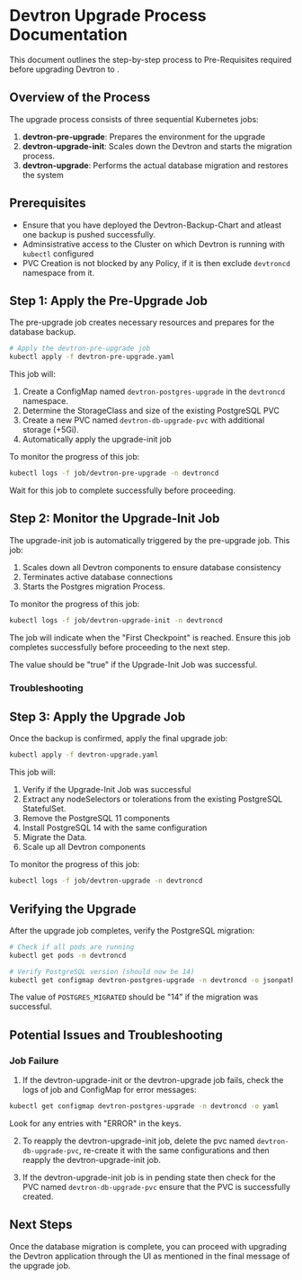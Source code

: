 # Devtron Upgrade Process Documentation

This document outlines the step-by-step process to Pre-Requisites required before upgrading Devtron to <version>.

## Overview of the Process

The upgrade process consists of three sequential Kubernetes jobs:

1. **devtron-pre-upgrade**: Prepares the environment for the upgrade
2. **devtron-upgrade-init**: Scales down the Devtron and starts the migration process.
3. **devtron-upgrade**: Performs the actual database migration and restores the system

## Prerequisites

- Ensure that you have deployed the Devtron-Backup-Chart and atleast one backup is pushed successfully.
- Adminsistrative access to the Cluster on which Devtron is running with `kubectl` configured
- PVC Creation is not blocked by any Policy, if it is then exclude `devtroncd` namespace from it.

## Step 1: Apply the Pre-Upgrade Job

The pre-upgrade job creates necessary resources and prepares for the database backup.

```bash
# Apply the devtron-pre-upgrade job
kubectl apply -f devtron-pre-upgrade.yaml
```

This job will:
1. Create a ConfigMap named `devtron-postgres-upgrade` in the `devtroncd` namespace.
2. Determine the StorageClass and size of the existing PostgreSQL PVC
3. Create a new PVC named `devtron-db-upgrade-pvc` with additional storage (+5Gi).
4. Automatically apply the upgrade-init job

To monitor the progress of this job:

```bash
kubectl logs -f job/devtron-pre-upgrade -n devtroncd
```

Wait for this job to complete successfully before proceeding.

## Step 2: Monitor the Upgrade-Init Job

The upgrade-init job is automatically triggered by the pre-upgrade job. This job:
1. Scales down all Devtron components to ensure database consistency
2. Terminates active database connections
3. Starts the Postgres migration Process.

To monitor the progress of this job:

```bash
kubectl logs -f job/devtron-upgrade-init -n devtroncd
```

The job will indicate when the "First Checkpoint" is reached. Ensure this job completes successfully before proceeding to the next step.


The value should be "true" if the Upgrade-Init Job was successful.

### Troubleshooting



## Step 3: Apply the Upgrade Job

Once the backup is confirmed, apply the final upgrade job:

```bash
kubectl apply -f devtron-upgrade.yaml
```

This job will:
1. Verify if the Upgrade-Init Job was successful
2. Extract any nodeSelectors or tolerations from the existing PostgreSQL StatefulSet.
3. Remove the PostgreSQL 11 components
4. Install PostgreSQL 14 with the same configuration
5. Migrate the Data.
6. Scale up all Devtron components

To monitor the progress of this job:

```bash
kubectl logs -f job/devtron-upgrade -n devtroncd
```

## Verifying the Upgrade

After the upgrade job completes, verify the PostgreSQL migration:

```bash
# Check if all pods are running
kubectl get pods -n devtroncd

# Verify PostgreSQL version (should now be 14)
kubectl get configmap devtron-postgres-upgrade -n devtroncd -o jsonpath="{.data.POSTGRES_MIGRATED}"
```

The value of `POSTGRES_MIGRATED` should be "14" if the migration was successful.

## Potential Issues and Troubleshooting

### Job Failure

1. If the devtron-upgrade-init or the devtron-upgrade job fails, check the logs of job and ConfigMap for error messages:

```bash
kubectl get configmap devtron-postgres-upgrade -n devtroncd -o yaml
```

Look for any entries with "ERROR" in the keys.

2. To reapply the devtron-upgrade-init job, delete the pvc named `devtron-db-upgrade-pvc`, re-create it with the same configurations and then reapply the devtron-upgrade-init job.

3. If the devtron-upgrade-init job is in pending state then check for the PVC named `devtron-db-upgrade-pvc` ensure that the PVC is successfully created.

## Next Steps

Once the database migration is complete, you can proceed with upgrading the Devtron application through the UI as mentioned in the final message of the upgrade job.